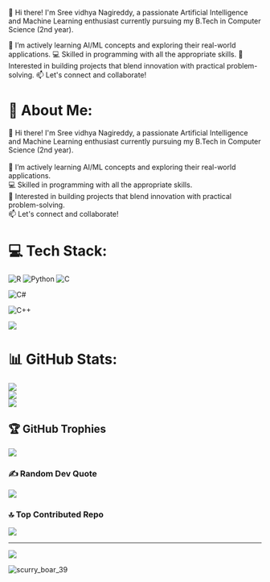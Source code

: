👋 Hi there!
I'm Sree vidhya Nagireddy, a passionate Artificial Intelligence and Machine Learning enthusiast currently pursuing my B.Tech in Computer Science (2nd year).

🌱 I’m actively learning AI/ML concepts and exploring their real-world applications.
💻 Skilled in programming with all the appropriate skills.
🚀 Interested in building projects that blend innovation with practical problem-solving.
📫 Let's connect and collaborate!

<!---
SreevidhyaNagireddy/SreevidhyaNagireddy is a ✨ special ✨ repository because its `README.md` (this file) appears on your GitHub profile.
You can click the Preview link to take a look at your changes.
--->
# 💫 About Me:
👋 Hi there! I'm Sree vidhya Nagireddy, a passionate Artificial Intelligence and Machine Learning enthusiast currently pursuing my B.Tech in Computer Science (2nd year).<br><br>🌱 I’m actively learning AI/ML concepts and exploring their real-world applications.<br> 💻 Skilled in programming with all the appropriate skills. <br>🚀 Interested in building projects that blend innovation with practical problem-solving. <br>📫 Let's connect and collaborate!


# 💻 Tech Stack:
![R](https://img.shields.io/badge/r-%23276DC3.svg?style=for-the-badge&logo=r&logoColor=white) ![Python](https://img.shields.io/badge/python-3670A0?style=for-the-badge&logo=python&logoColor=ffdd54)
![C](https://github-readme-stats.vercel.app/api?username=SreevidhyaNagireddy&theme=dark&hide_border=false&include_all_commits=true&count_private=true)

![C#](https://github-readme-streak-stats.herokuapp.com/?user=SreevidhyaNagireddy&theme=dark&hide_border=false)

![C++](https://github-readme-stats.vercel.app/api/top-langs/?username=SreevidhyaNagireddy&theme=dark&hide_border=false&include_all_commits=true&count_private=true&layout=compact)

![](https://visitcount.itsvg.in/api?id=SreevidhyaNagireddy&icon=0&color=0)
# 📊 GitHub Stats:
![](https://github-readme-stats.vercel.app/api?username=SreevidhyaNagireddy&theme=dark&hide_border=false&include_all_commits=false&count_private=false)<br/>
![](https://github-readme-streak-stats.herokuapp.com/?user=SreevidhyaNagireddy&theme=dark&hide_border=false)<br/>
![](https://github-readme-stats.vercel.app/api/top-langs/?username=SreevidhyaNagireddy&theme=dark&hide_border=false&include_all_commits=false&count_private=false&layout=compact)

## 🏆 GitHub Trophies
![](https://github-profile-trophy.vercel.app/?username=SreevidhyaNagireddy&theme=radical&no-frame=false&no-bg=false&margin-w=4)

### ✍️ Random Dev Quote
![](https://quotes-github-readme.vercel.app/api?type=horizontal&theme=radical)

### 🔝 Top Contributed Repo
![](https://github-contributor-stats.vercel.app/api?username=SreevidhyaNagireddy&limit=5&theme=dark&combine_all_yearly_contributions=true)

---
[![](https://visitcount.itsvg.in/api?id=SreevidhyaNagireddy&icon=0&color=0)](https://visitcount.itsvg.in)


<!-- Proudly created with GPRM ( https://gprm.itsvg.in ) -->
![scurry_boar_39](https://github.com/user-attachments/assets/d5e95e8b-0407-4be7-9b4c-e76524849b0d)
